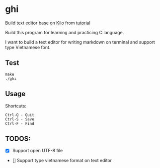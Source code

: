 # ghi
Build text editor base on [Kilo](https://github.com/antirez/kilo) from [tutorial](http://viewsourcecode.org/snaptoken/kilo/)

Build this program for learning and practicing C language.

I want to build a text editor for writing markdown on terminal and support type Vietnamese font.

## Test 

```
make
./ghi
```

## Usage
Shortcuts:
```
Ctrl-Q - Quit 
Ctrl-S - Save 
Ctrl-F - Find 
```

## TODOS:
- [x] Support open UTF-8 file
- [] Support type vietnamese format on text editor

